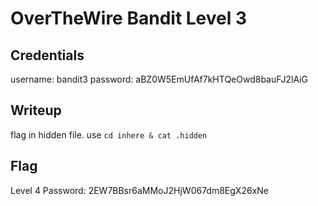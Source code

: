 # OverTheWire Bandit Level 3

## Credentials
username: bandit3
password: aBZ0W5EmUfAf7kHTQeOwd8bauFJ2lAiG

## Writeup
flag in hidden file. use `cd inhere & cat .hidden`

## Flag
Level 4 Password: 2EW7BBsr6aMMoJ2HjW067dm8EgX26xNe
